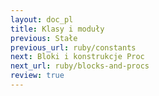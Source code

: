 ```yaml
---
layout: doc_pl
title: Klasy i moduły
previous: Stałe
previous_url: ruby/constants
next: Bloki i konstrukcje Proc
next_url: ruby/blocks-and-procs
review: true
---
```

